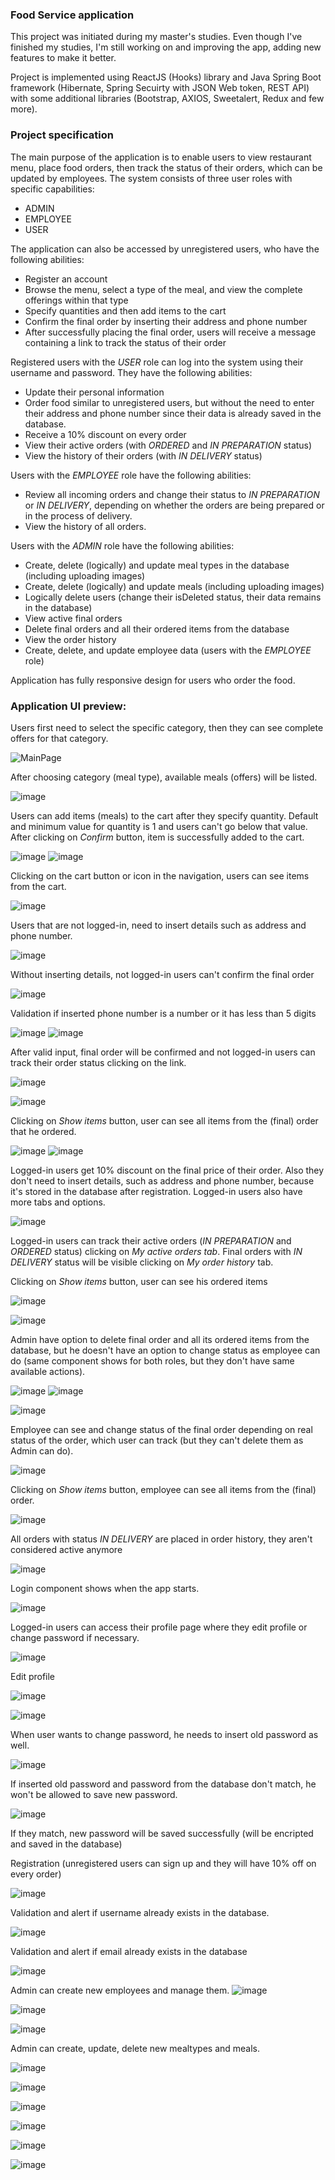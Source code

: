 ### Food Service application

This project was initiated during my master's studies. Even though I've finished my studies, I'm still working on and improving the app, adding new features to make it better.

Project is implemented using ReactJS (Hooks) library and Java Spring Boot framework (Hibernate, Spring Secuirty with JSON Web token, REST API) with some additional libraries (Bootstrap, AXIOS, Sweetalert, Redux and few more).

### Project specification

The main purpose of the application is to enable users to view restaurant menu, place food orders, then track the status of their orders, which can be updated by employees. The system consists of three user roles with specific capabilities:
- ADMIN
- EMPLOYEE
- USER

The application can also be accessed by unregistered users, who have the following abilities:
- Register an account
- Browse the menu, select a type of the meal, and view the complete offerings within that type
- Specify quantities and then add items to the cart
- Confirm the final order by inserting their address and phone number
- After successfully placing the final order, users will receive a message containing a link to track the status of their order

Registered users with the *USER* role can log into the system using their username and password. They have the following abilities:
- Update their personal information
- Order food similar to unregistered users, but without the need to enter their address and phone number since their data is already saved in the database.
- Receive a 10% discount on every order
- View their active orders (with *ORDERED* and *IN PREPARATION* status)
- View the history of their orders (with *IN DELIVERY* status)

Users with the *EMPLOYEE* role have the following abilities:
- Review all incoming orders and change their status to *IN PREPARATION* or *IN DELIVERY*, depending on whether the orders are being prepared or in the process of delivery.
- View the history of all orders.

Users with the *ADMIN* role have the following abilities:
- Create, delete (logically) and update meal types in the database (including uploading images)
- Create, delete (logically) and update meals (including uploading images)
- Logically delete users (change their isDeleted status, their data remains in the database)
- View active final orders
- Delete final orders and all their ordered items from the database
- View the order history
- Create, delete, and update employee data (users with the *EMPLOYEE* role)

Application has fully responsive design for users who order the food.

### Application UI preview:

Users first need to select the specific category, then they can see complete offers for that category.

![MainPage](https://github.com/prasadgade20/Food-Ordering-Application-frontend/assets/43978977/bc57fdf3-e8cd-4eeb-acd4-751d65629667)

After choosing category (meal type), available meals (offers) will be listed.

![image](https://github.com/prasadgade20/Food-Ordering-Application-frontend/assets/43978977/0b8f3117-2812-4b24-ab66-5e9841f4b42c)

Users can add items (meals) to the cart after they specify quantity. Default and minimum value for quantity is 1 and users can't go below that value. 
After clicking on *Confirm* button, item is successfully added to the cart.

![image](https://github.com/prasadgade20/Food-Ordering-Application-frontend/assets/43978977/27c80f5b-3616-4bea-bcea-33eb1d0d0e0b)
![image](https://github.com/prasadgade20/Food-Ordering-Application-frontend/assets/43978977/cc797f3c-b1ac-4cc4-bded-a9081f323498)

Clicking on the cart button or icon in the navigation, users can see items from the cart.

![image](https://github.com/prasadgade20/Food-Ordering-Application-frontend/assets/43978977/d13a8ca6-eef5-4986-9556-6b31833a8d58)

Users that are not logged-in, need to insert details such as address and phone number.

![image](https://github.com/prasadgade20/Food-Ordering-Application-frontend/assets/43978977/c09b7dd7-1fac-4577-b83a-faf795e4d5fa)

Without inserting details, not logged-in users can't confirm the final order 

![image](https://github.com/prasadgade20/Food-Ordering-Application-frontend/assets/43978977/ba76eeb8-e12b-46c7-b8bb-03a900382699)

Validation if inserted phone number is a number or it has less than 5 digits

![image](https://github.com/prasadgade20/Food-Ordering-Application-frontend/assets/43978977/c2554836-e571-4f49-933a-02b69ad1b210)
![image](https://github.com/prasadgade20/Food-Ordering-Application-frontend/assets/43978977/7bf58263-4318-4e8a-8ce7-b36a2f996646)

After valid input, final order will be confirmed and not logged-in users can track their order status clicking on the link.

![image](https://github.com/prasadgade20/Food-Ordering-Application-frontend/assets/43978977/51627eb9-c149-4859-b33a-fc8a07f80aba)

![image](https://github.com/prasadgade20/Food-Ordering-Application-frontend/assets/43978977/73631c73-fe58-41c7-ac60-ef34127fca4f)

Clicking on *Show items* button, user can see all items from the (final) order that he ordered.

![image](https://github.com/prasadgade20/Food-Ordering-Application-frontend/assets/43978977/a9b321ac-397e-41ce-8d67-6c646247b2ef)
![image](https://github.com/prasadgade20/Food-Ordering-Application-frontend/assets/43978977/8284fe55-e336-483e-bda4-835c5acf38a7)

Logged-in users get 10% discount on the final price of their order. Also they don't need to insert details, such as address and phone number, because it's stored in the database after registration. Logged-in users also have more tabs and options.

![image](https://github.com/prasadgade20/Food-Ordering-Application-frontend/assets/43978977/97d5e7cb-450e-467f-a382-a2e632b9b20a)

Logged-in users can track their active orders (*IN PREPARATION* and *ORDERED* status) clicking on *My active orders tab*. Final orders with *IN DELIVERY* status will be visible clicking on *My order history* tab.

Clicking on *Show items* button, user can see his ordered items

![image](https://github.com/prasadgade20/Food-Ordering-Application-frontend/assets/43978977/5f14538a-7c35-4911-ae7d-35f289e14634)

![image](https://github.com/prasadgade20/Food-Ordering-Application-frontend/assets/43978977/a9d2e7fe-05bf-430e-9c25-0d044fc719b9)

Admin have option to delete final order and all its ordered items from the database, but he doesn't have an option to change status as employee can do (same component shows for both roles, but they don't have same available actions).

![image](https://github.com/prasadgade20/Food-Ordering-Application-frontend/assets/43978977/438b8159-19e2-4bfe-90cb-6e54b457094a)
![image](https://github.com/prasadgade20/Food-Ordering-Application-frontend/assets/43978977/98da70c9-eed6-4c49-99e8-b9fce5506aca)

![image](https://github.com/prasadgade20/Food-Ordering-Application-frontend/assets/43978977/77a8b579-1d34-48fd-8154-8979647a06a4)

Employee can see and change status of the final order depending on real status of the order, which user can track (but they can't delete them as Admin can do).

![image](https://github.com/prasadgade20/Food-Ordering-Application-frontend/assets/43978977/542d5342-913e-4089-b236-65a96bac0239)

Clicking on *Show items* button, employee can see all items from the (final) order.

![image](https://github.com/prasadgade20/Food-Ordering-Application-frontend/assets/43978977/caae99fe-3414-412e-9147-9094c0bbfec6)

All orders with status *IN DELIVERY* are placed in order history, they aren't considered active anymore

![image](https://github.com/prasadgade20/Food-Ordering-Application-frontend/assets/43978977/e11bb8c8-31f1-4c40-9566-5274ce877b01)

Login component shows when the app starts.

![image](https://github.com/prasadgade20/Food-Ordering-Application-frontend/assets/43978977/3a17c512-5f5b-43b8-a037-46bb1e1d8c1f)

Logged-in users can access their profile page where they edit profile or change password if necessary.

![image](https://github.com/prasadgade20/Food-Ordering-Application-frontend/assets/43978977/f1d578de-609d-410b-b64d-6e8f5245fa9c)

Edit profile

![image](https://github.com/prasadgade20/Food-Ordering-Application-frontend/assets/43978977/7c0603cf-df88-47ec-9451-886b2f311de8)

![image](https://github.com/prasadgade20/Food-Ordering-Application-frontend/assets/43978977/73e799c9-fb88-45e1-a3ca-2c9b337b2e86)

When user wants to change password, he needs to insert old password as well.

![image](https://github.com/prasadgade20/Food-Ordering-Application-frontend/assets/43978977/0c902c27-ae49-4161-b454-dcac9ec0bfb3)

If inserted old password and password from the database don't match, he won't be allowed to save new password.

![image](https://github.com/prasadgade20/Food-Ordering-Application-frontend/assets/43978977/7252002e-cf67-4ea2-88c0-7008a3033709)

If they match, new password will be saved successfully (will be encripted and saved in the database)

Registration (unregistered users can sign up and they will have 10% off on every order)

![image](https://github.com/prasadgade20/Food-Ordering-Application-frontend/assets/43978977/dfd88fba-c89c-4658-b0ac-8a272e87a7d2)

Validation and alert if username already exists in the database.

![image](https://github.com/prasadgade20/Food-Ordering-Application-frontend/assets/43978977/de4b46bd-bb6a-43b2-a1a3-f23a4c122257)

Validation and alert if email already exists in the database

![image](https://github.com/prasadgade20/Food-Ordering-Application-frontend/assets/43978977/9ca28303-b095-4c7b-b637-cf89eadaf1a7)

Admin can create new employees and manage them.
![image](https://github.com/prasadgade20/Food-Ordering-Application-frontend/assets/43978977/9287014d-c71a-45eb-b9cc-9e6fd5db30e4)

![image](https://github.com/prasadgade20/Food-Ordering-Application-frontend/assets/43978977/088fa978-2204-4fd5-bbef-df6bbf2f8b14)

![image](https://github.com/prasadgade20/Food-Ordering-Application-frontend/assets/43978977/b5f794d9-fb0e-4fc5-a5e2-a4037d45dabf)

Admin can create, update, delete new mealtypes and meals.

![image](https://github.com/prasadgade20/Food-Ordering-Application-frontend/assets/43978977/0c6180aa-3ac6-4b79-9985-e000369ef0ba)

![image](https://github.com/prasadgade20/Food-Ordering-Application-frontend/assets/43978977/f06159b0-c89d-4a6c-94d6-fefcb53d3cea)

![image](https://github.com/prasadgade20/Food-Ordering-Application-frontend/assets/43978977/4a15f1eb-65e1-438f-9ee3-d804f58b36b2)

![image](https://github.com/prasadgade20/Food-Ordering-Application-frontend/assets/43978977/e5517262-b169-4f7b-92fe-d126b5f1cd3e)

![image](https://github.com/prasadgade20/Food-Ordering-Application-frontend/assets/43978977/d02c8c6a-cce4-4589-af63-f13192d93a54)

![image](https://github.com/prasadgade20/Food-Ordering-Application-frontend/assets/43978977/096bc131-e419-4348-ac8b-3465412f79e7)









